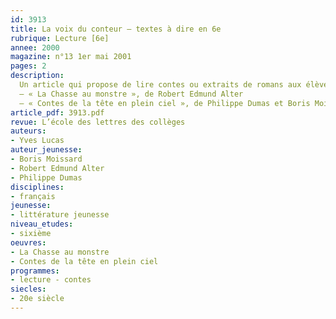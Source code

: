 ```yaml
---
id: 3913
title: La voix du conteur – textes à dire en 6e
rubrique: Lecture [6e]
annee: 2000
magazine: n°13 1er mai 2001
pages: 2
description: 
  Un article qui propose de lire contes ou extraits de romans aux élèves de sixième.
  – « La Chasse au monstre », de Robert Edmund Alter
  – « Contes de la tête en plein ciel », de Philippe Dumas et Boris Moissard
article_pdf: 3913.pdf
revue: L’école des lettres des collèges
auteurs:
- Yves Lucas
auteur_jeunesse:
- Boris Moissard
- Robert Edmund Alter
- Philippe Dumas
disciplines:
- français
jeunesse:
- littérature jeunesse
niveau_etudes:
- sixième
oeuvres:
- La Chasse au monstre
- Contes de la tête en plein ciel
programmes:
- lecture - contes
siecles:
- 20e siècle
---
```

